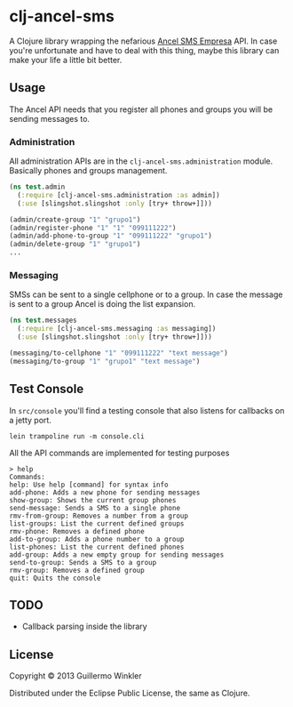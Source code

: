 # clj-ancel-sms

A Clojure library wrapping the nefarious [Ancel SMS Empresa][1] API. In case you're unfortunate and have to deal with 
this thing, maybe this library can make your life a little bit better.

## Usage

The Ancel API needs that you register all phones and groups you will be sending messages to.

### Administration

All administration APIs are in the `clj-ancel-sms.administration` module. Basically phones and groups management.

``` clojure
(ns test.admin
  (:require [clj-ancel-sms.administration :as admin])
  (:use [slingshot.slingshot :only [try+ throw+]]))

(admin/create-group "1" "grupo1")
(admin/register-phone "1" "1" "099111222")
(admin/add-phone-to-group "1" "099111222" "grupo1")
(admin/delete-group "1" "grupo1")
...

```

### Messaging

SMSs can be sent to a single cellphone or to a group. In case the message is sent to a group
Ancel is doing the list expansion.

```clojure
(ns test.messages
  (:require [clj-ancel-sms.messaging :as messaging])
  (:use [slingshot.slingshot :only [try+ throw+]]))

(messaging/to-cellphone "1" "099111222" "text message")
(messaging/to-group "1" "grupo1" "text message")

```

## Test Console

In `src/console` you'll find a testing console that also listens for callbacks on a jetty port.

    lein trampoline run -m console.cli

All the API commands are implemented for testing purposes

    > help
    Commands:
    help: Use help [command] for syntax info
    add-phone: Adds a new phone for sending messages
    show-group: Shows the current group phones
    send-message: Sends a SMS to a single phone
    rmv-from-group: Removes a number from a group
    list-groups: List the current defined groups
    rmv-phone: Removes a defined phone
    add-to-group: Adds a phone number to a group
    list-phones: List the current defined phones
    add-group: Adds a new empty group for sending messages
    send-to-group: Sends a SMS to a group
    rmv-group: Removes a defined group
    quit: Quits the console

## TODO

* Callback parsing inside the library

## License

Copyright © 2013 Guillermo Winkler

Distributed under the Eclipse Public License, the same as Clojure.


[1]: http://www.antel.com.uy/antel/empresas/movil/Servicios/con-costo/SMS-Empresas
